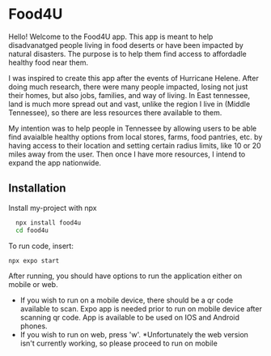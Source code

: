 
# Food4U

Hello! Welcome to the Food4U app. This app is meant to help disadvanatged people living in food deserts or have been impacted by natural disasters. The purpose is to help them find access to affordadle healthy food near them.

I was inspired to create this app after the events of Hurricane Helene. After doing much research, there were many people impacted, losing not just their homes, but also jobs, families, and way of living. In East tennessee, land is much more spread out and vast, unlike the region I live in (Middle Tennessee), so there are less resources there available to them. 

My intention was to help people in Tennessee by allowing users to be able find avaialble healthy options from local stores, farms, food pantries, etc. by having access to their location and setting certain radius limits, like 10 or 20 miles away from the user. Then once I have more resources, I intend to expand the app nationwide.

## Installation

Install my-project with npx

```bash
  npx install food4u
  cd food4u
```
To run code, insert: 

    npx expo start

After running, you should have options to run the application either on mobile or web.

-  If you wish to run on a mobile device, there should be a qr code available to scan. Expo app is needed prior to run on mobile device after scanning qr code. App is available to be used on IOS and Android phones.
- If you wish to run on web, press 'w'. *Unfortunately the web version isn't currently working, so please proceed to run on mobile
